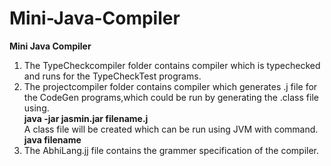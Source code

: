 # Mini-Java-Compiler
**Mini Java Compiler**  
1. The TypeCheckcompiler folder contains compiler which is typechecked and runs for the TypeCheckTest programs.
2. The projectcompiler folder contains compiler which generates .j file for the CodeGen programs,which could be run by generating the .class file using.  
**java -jar jasmin.jar filename.j**  
A class file will be created which can be run using JVM  with command.  
**java filename**     
3. The AbhiLang.jj file contains the grammer specification of the compiler.  